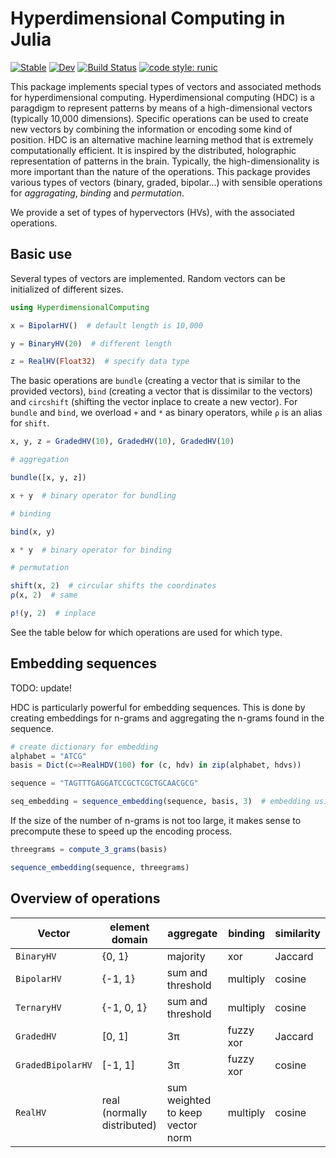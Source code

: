# Hyperdimensional Computing in Julia

[![Stable](https://img.shields.io/badge/docs-stable-blue.svg)](https://michielstock.github.io/HyperdimensionalComputing.jl/stable)
[![Dev](https://img.shields.io/badge/docs-dev-blue.svg)](https://michielstock.github.io/HyperdimensionalComputing.jl/dev)
[![Build Status](https://github.com/dimiboeckaerts/HyperdimensionalComputing.jl/workflows/CI/badge.svg)](https://github.com/dimiboeckaerts/HyperdimensionalComputing.jl/actions)
[![code style: runic](https://img.shields.io/badge/code_style-%E1%9A%B1%E1%9A%A2%E1%9A%BE%E1%9B%81%E1%9A%B2-black)](https://github.com/fredrikekre/Runic.jl)


This package implements special types of vectors and associated methods for hyperdimensional computing. Hyperdimensional computing (HDC) is a paragdigm to represent patterns by means of a high-dimensional vectors (typically 10,000 dimensions). Specific operations can be used to create new vectors by combining the information or encoding some kind of position. HDC is an alternative machine learning method that is extremely computationally efficient. It is inspired by the distributed, holographic representation of patterns in the brain. Typically, the high-dimensionality is more important than the nature of the operations. This package provides various types of vectors (binary, graded, bipolar...) with sensible operations for *aggragating*, *binding* and *permutation*. 

We provide a set of types of hypervectors (HVs), with the associated operations.

## Basic use

Several types of vectors are implemented. Random vectors can be initialized of different sizes.

```julia
using HyperdimensionalComputing

x = BipolarHV()  # default length is 10,000

y = BinaryHV(20)  # different length

z = RealHV(Float32)  # specify data type
```

The basic operations are `bundle` (creating a vector that is similar to the provided vectors), `bind` (creating a vector that is dissimilar to the vectors) and `circshift` (shifting the vector inplace to create a new vector). For `bundle` and `bind`, we overload `+` and `*` as binary operators, while `ρ` is an alias for `shift`.

```julia
x, y, z = GradedHV(10), GradedHV(10), GradedHV(10)

# aggregation

bundle([x, y, z])

x + y  # binary operator for bundling

# binding

bind(x, y)

x * y  # binary operator for binding

# permutation

shift(x, 2)  # circular shifts the coordinates
ρ(x, 2)  # same

ρ!(y, 2)  # inplace
```

See the table below for which operations are used for which type.

## Embedding sequences

TODO: update!

HDC is particularly powerful for embedding sequences. This is done by creating embeddings for n-grams and aggregating the n-grams found in the sequence.

```julia
# create dictionary for embedding
alphabet = "ATCG"
basis = Dict(c=>RealHDV(100) for (c, hdv) in zip(alphabet, hdvs))

sequence = "TAGTTTGAGGATCCGCTCGCTGCAACGCG"

seq_embedding = sequence_embedding(sequence, basis, 3)  # embedding using 3-grams
```
If the size of the number of n-grams is not too large, it makes sense to precompute these to speed up the encoding process.

```julia
threegrams = compute_3_grams(basis)

sequence_embedding(sequence, threegrams) 
```

## Overview of operations

| Vector | element domain | aggregate | binding | similarity |
| ------ | --------------| ---------| ----------| --------|
| `BinaryHV` | {0, 1} | majority | xor | Jaccard |
| `BipolarHV` | {-1, 1} | sum and threshold | multiply | cosine |
| `TernaryHV` | {-1, 0, 1} | sum and threshold | multiply | cosine |
| `GradedHV` | [0, 1] |  3π  | fuzzy xor | Jaccard |
| `GradedBipolarHV` | [-1, 1] | 3π  | fuzzy xor  | cosine |
| `RealHV` | real (normally distributed) | sum weighted to keep vector norm | multiply | cosine |
